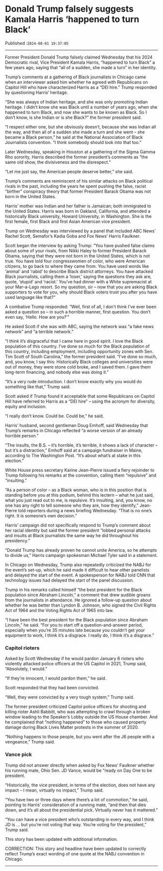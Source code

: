# Donald Trump falsely suggests Kamala Harris ‘happened to turn Black’

Published :`2024-08-01 19:37:05`

---

Former President Donald Trump falsely claimed Wednesday that his 2024 Democratic rival, Vice President Kamala Harris, “happened to turn Black” a few years ago, saying that “all of a sudden, she made a turn” in her identity.

Trump’s comments at a gathering of Black journalists in Chicago came when an interviewer asked him whether he agreed with Republicans on Capitol Hill who have characterized Harris as a “DEI hire.” Trump responded by questioning Harris’ heritage.

“She was always of Indian heritage, and she was only promoting Indian heritage. I didn’t know she was Black until a number of years ago, when she happened to turn Black, and now she wants to be known as Black. So I don’t know, is she Indian or is she Black?” the former president said.

“I respect either one, but she obviously doesn’t, because she was Indian all the way, and then all of a sudden she made a turn and she went – she became a Black person,” he said at the National Association of Black Journalists convention. “I think somebody should look into that too.”

Later Wednesday, speaking in Houston at a gathering of the Sigma Gamma Rho sorority, Harris described the former president’s comments as “the same old show, the divisiveness and the disrespect.”

“Let me just say, the American people deserve better,” she said.

Trump’s comments are reminiscent of his similar attacks on Black political rivals in the past, including the years he spent pushing the false, racist “birther” conspiracy theory that former President Barack Obama was not born in the United States.

Harris’ mother was Indian and her father is Jamaican; both immigrated to the United States. Harris was born in Oakland, California, and attended a historically Black university, Howard University, in Washington. She is the first female, first Black and first Asian American vice president.

Trump on Wednesday was interviewed by a panel that included ABC News’ Rachel Scott, Semafor’s Kadia Goba and Fox News’ Harris Faulkner.

Scott began the interview by asking Trump: “You have pushed false claims about some of your rivals, from Nikki Haley to former President Barack Obama, saying that they were not born in the United States, which is not true. You have told four congresswomen of color, who were American citizens, to go back to where they came from. You have used words like ‘animal’ and ‘rabid’ to describe Black district attorneys. You have attacked Black journalists, calling them a ‘loser,’ saying the questions they ask are, quote, ‘stupid’ and ‘racist.’ You’ve had dinner with a White supremacist at your Mar-a-Lago resort. So my question, sir – now that you are asking Black supporters to vote for you, why should Black voters trust you after you have used language like that?”

A combative Trump responded: “Well, first of all, I don’t think I’ve ever been asked a question so – in such a horrible manner, first question. You don’t even say, ‘Hello. How are you?’”

He asked Scott if she was with ABC, saying the network was “a fake news network” and “a terrible network.”

“I think it’s disgraceful that I came here in good spirit. I love the Black population of this country. I’ve done so much for the Black population of this country, including employment, including opportunity zones with Sen. Tim Scott of South Carolina,” the former president said. “I’ve done so much, and, you know, I say this: Historically Black colleges and universities were out of money, they were stone cold broke, and I saved them. I gave them long-term financing, and nobody else was doing it.”

“It’s a very rude introduction. I don’t know exactly why you would do something like that,” Trump said.

Scott asked if Trump found it acceptable that some Republicans on Capitol Hill have referred to Harris as a “DEI hire” – using the acronym for diversity, equity and inclusion.

“I really don’t know. Could be. Could be,” he said.

Harris’ husband, second gentleman Doug Emhoff, said Wednesday that Trump’s remarks in Chicago reflected “a worse version of an already horrible person.”

“The insults, the B.S. – it’s horrible, it’s terrible, it shows a lack of character – but it’s a distraction,” Emhoff said at a campaign fundraiser in Maine, according to The Washington Post. “It’s about what’s at stake in this election.”

White House press secretary Karine Jean-Pierre issued a fiery rejoinder to Trump following his remarks at the convention, calling them “repulsive” and “insulting.”

“As a person of color – as a Black woman, who is in this position that is standing before you at this podium, behind this lectern – what he just said, what you just read out to me, is repulsive. It’s insulting, and, you know, no one has any right to tell someone who they are, how they identify,” Jean-Pierre told reporters during a news briefing Wednesday. “That is no one’s right. It is someone’s own decision.”

Harris’ campaign did not specifically respond to Trump’s comment about her racial identity but said the former president “lobbed personal attacks and insults at Black journalists the same way he did throughout his presidency.”

“Donald Trump has already proven he cannot unite America, so he attempts to divide us,” Harris campaign spokesman Michael Tyler said in a statement.

In Chicago on Wednesday, Trump also repeatedly criticized the NABJ for the event’s set-up, which he said made it difficult to hear other panelists and delayed the start of the event. A spokesperson for NABJ told CNN that technology issues had delayed the start of the panel discussion.

Trump in his remarks called himself “the best president for the Black population since Abraham Lincoln,” a comment that drew audible groans from the journalists in attendance. He ignored a follow-up question about whether he was better than Lyndon B. Johnson, who signed the Civil Rights Act of 1964 and the Voting Rights Act of 1965 into law.

“I have been the best president for the Black population since Abraham Lincoln,” he said. “For you to start off a question-and-answer period, especially when you’re 35 minutes late because you couldn’t get your equipment to work, I think it’s a disgrace. I really do, I think it’s a disgrace.”

### Capitol rioters

Asked by Scott Wednesday if he would pardon January 6 rioters who violently attacked police officers at the US Capitol in 2021, Trump said, “Absolutely, I would.”

“If they’re innocent, I would pardon them,” he said.

Scott responded that they had been convicted.

“Well, they were convicted by a very tough system,” Trump said.

The former president criticized Capitol police officers for shooting and killing rioter Ashli Babbitt, who was attempting to crawl through a broken window leading to the Speaker’s Lobby outside the US House chamber. And he complained that “nothing happened” to those who caused property damage during Black Lives Matter protests in the summer of 2020.

“Nothing happens to those people, but you went after the J6 people with a vengeance,” Trump said.

### Vance pick

Trump did not answer directly when asked by Fox News’ Faulkner whether his running mate, Ohio Sen. JD Vance, would be “ready on Day One to be president.

“Historically, the vice president, in terms of the election, does not have any impact – I mean, virtually no impact,” Trump said.

“You have two or three days where there’s a lot of commotion,” he said, pointing to Harris’ consideration of a running mate, “and then that dies down, and it’s all about the presidential pick. Virtually never has it mattered.”

“You can have a vice president who’s outstanding in every way, and I think JD is … but you’re not voting that way. You’re voting for the president,” Trump said.

This story has been updated with additional information.

CORRECTION: This story and headline have been updated to correctly reflect Trump’s exact wording of one quote at the NABJ convention in Chicago.

---

